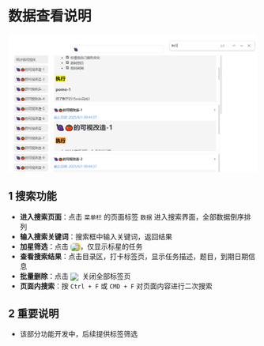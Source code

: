 # 数据查看说明

<img src="/search.png" alt="搜索" width="600">

## 1 搜索功能

- **进入搜索页面**：点击 `菜单栏` 的页面标签 `数据` 进入搜索界面，全部数据倒序排列
- **输入搜索关键词**：搜索框中输入关键词，返回结果
- **加星筛选**：点击 <img src="/icons/Star20Regular.svg" width="20" style="display:inline-block;vertical-align:middle;margin:0;background:rgb(228, 188, 76);border-radius: 6px;">，仅显示标星的任务
- **查看搜索结果**：点击目录区，打卡标签页，显示任务描述，题目，到期日期信息
- **批量删除**：点击 <img src="/icons/Dismiss12Filled.svg" width="20" style="display:inline-block;vertical-align:middle;margin:0;"> 关闭全部标签页
- **页面内搜索**：按 `Ctrl + F` 或 `CMD + F` 对页面内容进行二次搜索

## 2 重要说明

- 该部分功能开发中，后续提供标签筛选
